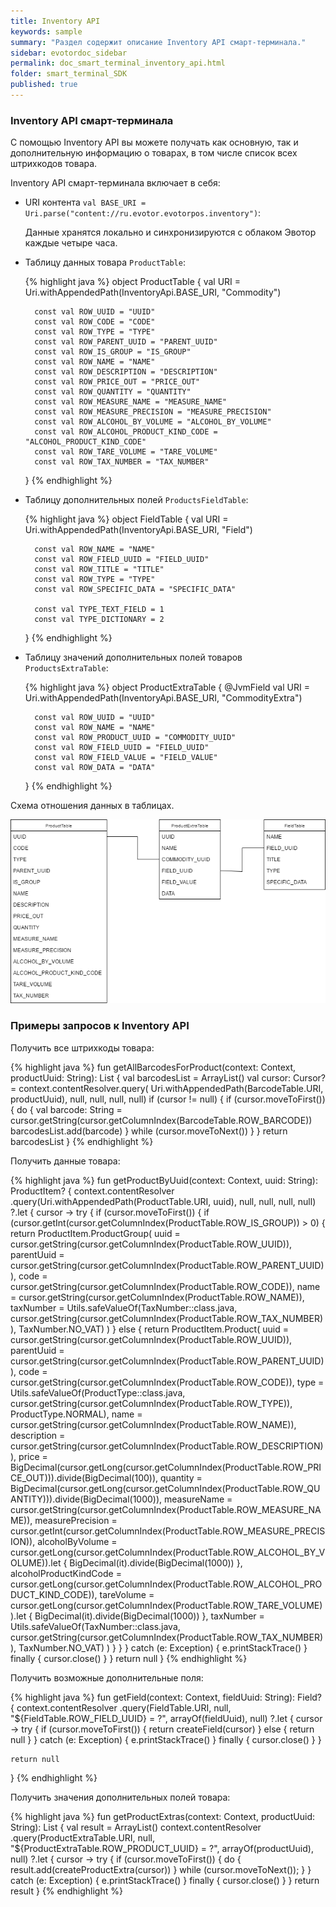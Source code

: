 ```yaml
---
title: Inventory API
keywords: sample
summary: "Раздел содержит описание Inventory API смарт-терминала."
sidebar: evotordoc_sidebar
permalink: doc_smart_terminal_inventory_api.html
folder: smart_terminal_SDK
published: true
---
```


### Inventory API смарт-терминала

С помощью Inventory API вы можете получать как основную, так и дополнительную информацию о товарах, в том числе список всех штрихкодов товара.

Inventory API смарт-терминала включает в себя:

* URI контента `val BASE_URI = Uri.parse("content://ru.evotor.evotorpos.inventory")`:

    Данные хранятся локально и синхронизируются с облаком Эвотор каждые четыре часа.

* Таблицу данных товара `ProductTable`:

    {% highlight java %}
    object ProductTable {
        val URI = Uri.withAppendedPath(InventoryApi.BASE_URI, "Commodity")

        const val ROW_UUID = "UUID"
        const val ROW_CODE = "CODE"
        const val ROW_TYPE = "TYPE"
        const val ROW_PARENT_UUID = "PARENT_UUID"
        const val ROW_IS_GROUP = "IS_GROUP"
        const val ROW_NAME = "NAME"
        const val ROW_DESCRIPTION = "DESCRIPTION"
        const val ROW_PRICE_OUT = "PRICE_OUT"
        const val ROW_QUANTITY = "QUANTITY"
        const val ROW_MEASURE_NAME = "MEASURE_NAME"
        const val ROW_MEASURE_PRECISION = "MEASURE_PRECISION"
        const val ROW_ALCOHOL_BY_VOLUME = "ALCOHOL_BY_VOLUME"
        const val ROW_ALCOHOL_PRODUCT_KIND_CODE = "ALCOHOL_PRODUCT_KIND_CODE"
        const val ROW_TARE_VOLUME = "TARE_VOLUME"
        const val ROW_TAX_NUMBER = "TAX_NUMBER"
    }
    {% endhighlight %}

* Таблицу дополнительных полей `ProductsFieldTable`:

    {% highlight java %}
    object FieldTable {
        val URI = Uri.withAppendedPath(InventoryApi.BASE_URI, "Field")

        const val ROW_NAME = "NAME"
        const val ROW_FIELD_UUID = "FIELD_UUID"
        const val ROW_TITLE = "TITLE"
        const val ROW_TYPE = "TYPE"
        const val ROW_SPECIFIC_DATA = "SPECIFIC_DATA"

        const val TYPE_TEXT_FIELD = 1
        const val TYPE_DICTIONARY = 2
    }
    {% endhighlight %}

* Таблицу значений дополнительных полей товаров `ProductsExtraTable`:

    {% highlight java %}
    object ProductExtraTable {
        @JvmField val URI = Uri.withAppendedPath(InventoryApi.BASE_URI, "CommodityExtra")

        const val ROW_UUID = "UUID"
        const val ROW_NAME = "NAME"
        const val ROW_PRODUCT_UUID = "COMMODITY_UUID"
        const val ROW_FIELD_UUID = "FIELD_UUID"
        const val ROW_FIELD_VALUE = "FIELD_VALUE"
        const val ROW_DATA = "DATA"
    }
    {% endhighlight %}

Схема отношения данных в таблицах.

![](images/TablesInventoryAPI.png "Схема отношения данных")

### Примеры запросов к Inventory API

Получить все штрихкоды товара:

{% highlight java %}
fun getAllBarcodesForProduct(context: Context, productUuid: String): List<String> {
    val barcodesList = ArrayList<String>()
    val cursor: Cursor? = context.contentResolver.query(
            Uri.withAppendedPath(BarcodeTable.URI, productUuid),
            null, null, null, null)
    if (cursor != null) {
        if (cursor.moveToFirst()) {
            do {
                val barcode: String = cursor.getString(cursor.getColumnIndex(BarcodeTable.ROW_BARCODE))
                barcodesList.add(barcode)
            } while (cursor.moveToNext())
        }
    }
    return barcodesList
}
{% endhighlight %}

Получить данные товара:


{% highlight java %}
fun getProductByUuid(context: Context, uuid: String): ProductItem? {
  context.contentResolver
      .query(Uri.withAppendedPath(ProductTable.URI, uuid), null, null, null, null)
          ?.let { cursor ->
              try {
                  if (cursor.moveToFirst()) {
                      if (cursor.getInt(cursor.getColumnIndex(ProductTable.ROW_IS_GROUP)) > 0) {
                          return ProductItem.ProductGroup(
                              uuid = cursor.getString(cursor.getColumnIndex(ProductTable.ROW_UUID)),
                                  parentUuid = cursor.getString(cursor.getColumnIndex(ProductTable.ROW_PARENT_UUID)),
                                  code = cursor.getString(cursor.getColumnIndex(ProductTable.ROW_CODE)),
                                  name = cursor.getString(cursor.getColumnIndex(ProductTable.ROW_NAME)),
                                  taxNumber = Utils.safeValueOf(TaxNumber::class.java, cursor.getString(cursor.getColumnIndex(ProductTable.ROW_TAX_NUMBER)), TaxNumber.NO_VAT)
                          )
                      } else {
                          return ProductItem.Product(
                              uuid = cursor.getString(cursor.getColumnIndex(ProductTable.ROW_UUID)),
                                  parentUuid = cursor.getString(cursor.getColumnIndex(ProductTable.ROW_PARENT_UUID)),
                                  code = cursor.getString(cursor.getColumnIndex(ProductTable.ROW_CODE)),
                                  type = Utils.safeValueOf(ProductType::class.java, cursor.getString(cursor.getColumnIndex(ProductTable.ROW_TYPE)), ProductType.NORMAL),
                                  name = cursor.getString(cursor.getColumnIndex(ProductTable.ROW_NAME)),
                                  description = cursor.getString(cursor.getColumnIndex(ProductTable.ROW_DESCRIPTION)),
                                  price = BigDecimal(cursor.getLong(cursor.getColumnIndex(ProductTable.ROW_PRICE_OUT))).divide(BigDecimal(100)),
                                  quantity = BigDecimal(cursor.getLong(cursor.getColumnIndex(ProductTable.ROW_QUANTITY))).divide(BigDecimal(1000)),
                                  measureName = cursor.getString(cursor.getColumnIndex(ProductTable.ROW_MEASURE_NAME)),
                                  measurePrecision = cursor.getInt(cursor.getColumnIndex(ProductTable.ROW_MEASURE_PRECISION)),
                                  alcoholByVolume = cursor.getLong(cursor.getColumnIndex(ProductTable.ROW_ALCOHOL_BY_VOLUME)).let { BigDecimal(it).divide(BigDecimal(1000)) },
                                  alcoholProductKindCode = cursor.getLong(cursor.getColumnIndex(ProductTable.ROW_ALCOHOL_PRODUCT_KIND_CODE)),
                                  tareVolume = cursor.getLong(cursor.getColumnIndex(ProductTable.ROW_TARE_VOLUME)).let { BigDecimal(it).divide(BigDecimal(1000)) },
                                  taxNumber = Utils.safeValueOf(TaxNumber::class.java, cursor.getString(cursor.getColumnIndex(ProductTable.ROW_TAX_NUMBER)), TaxNumber.NO_VAT)
                          )
                      }
                  }
              } catch (e: Exception) {
                  e.printStackTrace()
              } finally {
                  cursor.close()
              }
          }
  return null
}
{% endhighlight %}

Получить возможные дополнительные поля:

{% highlight java %}
fun getField(context: Context, fieldUuid: String): Field? {
    context.contentResolver
            .query(FieldTable.URI, null, "${FieldTable.ROW_FIELD_UUID} = ?", arrayOf(fieldUuid), null)
            ?.let { cursor ->
                try {
                    if (cursor.moveToFirst()) {
                        return createField(cursor)
                    } else {
                        return null
                    }
                } catch (e: Exception) {
                    e.printStackTrace()
                } finally {
                    cursor.close()
                }
            }

    return null
}
{% endhighlight %}

Получить значения дополнительных полей товара:

{% highlight java %}
fun getProductExtras(context: Context, productUuid: String): List<ProductExtra> {
    val result = ArrayList<ProductExtra>()
    context.contentResolver
            .query(ProductExtraTable.URI, null, "${ProductExtraTable.ROW_PRODUCT_UUID} = ?", arrayOf(productUuid), null)
            ?.let { cursor ->
                try {
                    if (cursor.moveToFirst()) {
                        do {
                            result.add(createProductExtra(cursor))
                        } while (cursor.moveToNext());
                    }
                } catch (e: Exception) {
                    e.printStackTrace()
                } finally {
                    cursor.close()
                }
            }
    return result
}
{% endhighlight %}
